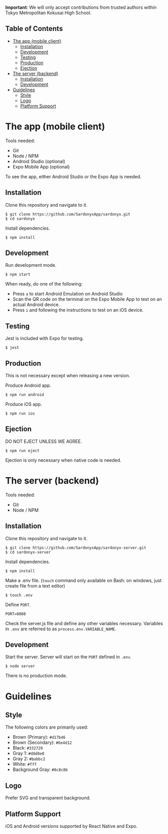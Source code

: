 **Important**: We will only accept contributions from trusted authors within Tokyo Metropolitan Kokusai High School.

## Table of Contents

<!-- toc -->

- [The app (mobile client)](#the-app-mobile-client)
  * [Installation](#installation)
  * [Development](#development)
  * [Testing](#testing)
  * [Production](#production)
  * [Ejection](#ejection)
- [The server (backend)](#the-server-backend)
  * [Installation](#installation-1)
  * [Development](#development-1)
- [Guidelines](#guidelines)
  * [Style](#style)
  * [Logo](#logo)
  * [Platform Support](#platform-support)

<!-- tocstop -->

# The app (mobile client)
Tools needed:
* Git
* Node / NPM
* Android Studio (optional)
* Expo Mobile App (optional)

To see the app, either Android Studio or the Expo App is needed.

## Installation
Clone this repository and navigate to it.
```
$ git clone https://github.com/SardonyxApp/sardonyx.git
$ cd sardonyx
```
Install dependencies.
```
$ npm install
```

## Development
Run development mode.
```
$ npm start
```
When ready, do one of the following:
* Press `a` to start Android Emulation on Android Studio
* Scan the QR code on the terminal on the Expo Mobile App to test on an actual Android device.
* Press `i` and following the instructions to test on an iOS device.

## Testing
Jest is included with Expo for testing.
```
$ jest
```

## Production
This is not necessary except when releasing a new version.

Produce Android app.
```
$ npm run android
```

Produce iOS app.
```
$ npm run ios
```

## Ejection
DO NOT EJECT UNLESS WE AGREE.
```
$ npm run eject
```
Ejection is only necessary when native code is needed. 

# The server (backend)
Tools needed:
* Git
* Node / NPM

## Installation
Clone this repository and navigate to it.
```
$ git clone https://github.com/SardonyxApp/sardonyx-server.git
$ cd sardonyx-server
```
Install dependencies.
```
$ npm install
```
Make a .env file. (`touch` command only available on Bash: on windows, just create file from a text editor)
```
$ touch .env
```
Define `PORT`.
```
PORT=8080
```
Check the server.js file and define any other variables necessary. Variables in `.env` are referred to as `process.env.VARIABLE_NAME`.

## Development
Start the server. Server will start on the `PORT` defined in `.env`.
```
$ node server
```

There is no production mode.

# Guidelines
## Style
The following colors are primarily used:
* Brown (Primary): `#d17b46`
* Brown (Secondary): `#6e4d12`
* Black: `#332729`
* Gray 1: `#d8d8e0`
* Gray 2: `#babbc2`
* White: `#fff`
* Background Gray: `#8c8c8b`

## Logo
Prefer SVG and transparent background.

## Platform Support
iOS and Android versions supported by React Native and Expo.
